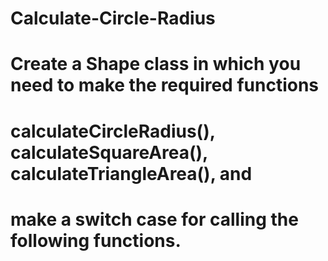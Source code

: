 # Calculate-Circle-Radius
# Create a Shape class in which you need to make the required functions
# calculateCircleRadius(), calculateSquareArea(), calculateTriangleArea(), and
# make a switch case for calling the following functions.
